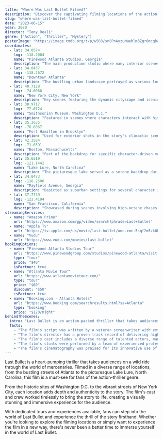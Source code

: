 ```yaml
---
title: "Where Was Last Bullet Filmed?"
description: "Discover the captivating filming locations of the action-packed film Last Bullet, where a group of mercenaries must navigate a complex web of intrigue and deception."
slug: "where-was-last-bullet-filmed"
date: "2023-06-15"
year: 2020
director: "Tony Reali"
genre: ["Action", "Thriller", "Mystery"]
posterImage: "https://image.tmdb.org/t/p/w500/sn0PnAyzuNuehlm3Zgr6mcqkcDt.jpg"
coordinates:
  - lat: 34.0574
    lng: -118.2004
    name: "Pinewood Atlanta Studios, Georgia"
    description: "The main production studio where many interior scenes were filmed."
  - lat: 34.0437
    lng: -118.2672
    name: "Downtown Atlanta"
    description: "The bustling urban landscape portrayed as various locations including New York City."
  - lat: 40.7128
    lng: -74.0060
    name: "New York City, New York"
    description: "Key scenes featuring the dynamic cityscape and iconic skyline."
  - lat: 38.9717
    lng: -77.0724
    name: "Smithsonian Museum, Washington D.C."
    description: "Featured in scenes where characters interact with history and technology."
  - lat: 35.3635
    lng: -78.8067
    name: "Fort Hamilton in Brooklyn"
    description: "Used for exterior shots in the story's climactic scenes."
  - lat: 42.3584
    lng: -71.0591
    name: "Boston, Massachusetts"
    description: "Part of the backdrop for specific character-driven moments in the movie."
  - lat: 35.6519
    lng: -121.1442
    name: "Lake Lure, North Carolina"
    description: "The picturesque lake served as a serene backdrop during pivotal scenes."
  - lat: 34.0473
    lng: -118.2500
    name: "Mayfield Avenue, Georgia"
    description: "Depicted as suburban settings for several character introductions."
  - lat: 37.7749
    lng: -122.4194
    name: "San Francisco, California"
    description: "Showcased during scenes involving high-octane chases and action sequences."
streamingServices:
  - name: "Amazon Prime"
    url: "https://www.amazon.com/gp/video/search?phrase=Last+Bullet"
  - name: "Apple TV"
    url: "https://tv.apple.com/us/movie/last-bullet/umc.cmc.5sqf2m5zk0b6r33rv52mw4u"
  - name: "Vudu"
    url: "https://www.vudu.com/movies/last-bullet"
bookingOptions:
  - name: "Pinewood Atlanta Studios Tour"
    url: "https://www.pinewoodgroup.com/studios/pinewood-atlanta/visit-us/"
    type: "tour"
    price: "$40"
    isPartner: true
  - name: "Atlanta Movie Tour"
    url: "https://www.atlantamovietour.com/"
    type: "tour"
    price: "$60"
    discount: "$50"
    isPartner: true
  - name: "Booking.com - Atlanta Hotels"
    url: "https://www.booking.com/searchresults.html?ss=Atlanta"
    type: "booking"
    price: "$120/night"
behindTheScenes:
  intro: "Last Bullet is an action-packed thriller that takes audiences on a heart-pumping ride through the dark world of mercenaries. With a talented cast and impressive stunts, this film is a must-see for fans of the genre."
  facts:
    - "The film's script was written by a veteran screenwriter with extensive experience in the action-thriller genre."
    - "The film's director has a proven track record of delivering high-octane action sequences, drawing inspiration from classic thrillers and blockbusters."
    - "The film's cast includes a diverse range of talented actors, many of whom brought their own unique skills and expertise to the roles."
    - "The film's stunts were performed by a team of experienced professionals, working closely with the cast to ensure the most realistic and thrilling sequences possible."
    - "The film's cinematography was praised for its innovative use of camera angles and lighting, creating a visually stunning and immersive experience for the audience."
---
```


<LastBulletGuide />

Last Bullet is a heart-pumping thriller that takes audiences on a wild ride through the world of mercenaries. Filmed in a diverse range of locations, from the bustling streets of Atlanta to the picturesque Lake Lure, North Carolina, this film is a must-see for fans of the action-thriller genre.

From the historic sites of Washington D.C. to the vibrant streets of New York City, each location adds depth and authenticity to the story. The film's cast and crew worked tirelessly to bring the story to life, creating a visually stunning and immersive experience for the audience.

With dedicated tours and experiences available, fans can step into the world of Last Bullet and experience the thrill of the story firsthand. Whether you're looking to explore the filming locations or simply want to experience the film in a new way, there's never been a better time to immerse yourself in the world of Last Bullet.
